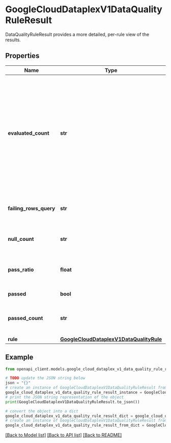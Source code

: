 # GoogleCloudDataplexV1DataQualityRuleResult

DataQualityRuleResult provides a more detailed, per-rule view of the results.

## Properties

Name | Type | Description | Notes
------------ | ------------- | ------------- | -------------
**evaluated_count** | **str** | The number of rows a rule was evaluated against.This field is only valid for row-level type rules.Evaluated count can be configured to either include all rows (default) - with null rows automatically failing rule evaluation, or exclude null rows from the evaluated_count, by setting ignore_nulls &#x3D; true. | [optional] 
**failing_rows_query** | **str** | The query to find rows that did not pass this rule.This field is only valid for row-level type rules. | [optional] 
**null_count** | **str** | The number of rows with null values in the specified column. | [optional] 
**pass_ratio** | **float** | The ratio of passed_count / evaluated_count.This field is only valid for row-level type rules. | [optional] 
**passed** | **bool** | Whether the rule passed or failed. | [optional] 
**passed_count** | **str** | The number of rows which passed a rule evaluation.This field is only valid for row-level type rules. | [optional] 
**rule** | [**GoogleCloudDataplexV1DataQualityRule**](GoogleCloudDataplexV1DataQualityRule.md) |  | [optional] 

## Example

```python
from openapi_client.models.google_cloud_dataplex_v1_data_quality_rule_result import GoogleCloudDataplexV1DataQualityRuleResult

# TODO update the JSON string below
json = "{}"
# create an instance of GoogleCloudDataplexV1DataQualityRuleResult from a JSON string
google_cloud_dataplex_v1_data_quality_rule_result_instance = GoogleCloudDataplexV1DataQualityRuleResult.from_json(json)
# print the JSON string representation of the object
print(GoogleCloudDataplexV1DataQualityRuleResult.to_json())

# convert the object into a dict
google_cloud_dataplex_v1_data_quality_rule_result_dict = google_cloud_dataplex_v1_data_quality_rule_result_instance.to_dict()
# create an instance of GoogleCloudDataplexV1DataQualityRuleResult from a dict
google_cloud_dataplex_v1_data_quality_rule_result_from_dict = GoogleCloudDataplexV1DataQualityRuleResult.from_dict(google_cloud_dataplex_v1_data_quality_rule_result_dict)
```
[[Back to Model list]](../README.md#documentation-for-models) [[Back to API list]](../README.md#documentation-for-api-endpoints) [[Back to README]](../README.md)


